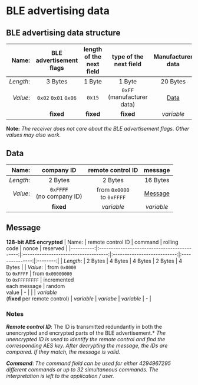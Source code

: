# BLE advertising data

## BLE advertising data structure

| Name:     | BLE advertisement flags | length of the<br>next field | type of the<br>next field     | Manufacturer<br>data |
|----------:|:-----------------------:|:---------------------------:|:-----------------------------:|:--------------------:|
| *Length*: | 3 Bytes                 | 1 Byte                      | 1 Byte                        | 20 Bytes             |
| *Value*: | `0x02` `0x01` `0x06`    | `0x15`                      | `0xFF`<br>(manufacturer data) | [Data](#data)        |
|           | **fixed**               | **fixed**<br>               | **fixed**                     | *variable*           |

**Note:**
*The receiver does not care about the BLE advertisement flags. Other values may also work.*

## Data

| Name:     | company ID                  | remote control ID            | message             |
|----------:|:---------------------------:|:----------------------------:|:-------------------:|
| *Length*: | 2 Bytes                     | 2 Bytes                      | 16 Bytes            |
| *Value*:  | `0xFFFF`<br>(no company ID) | from `0x0000`<br>to `0xFFFF` | [Message](#message) |
|           | **fixed**                   | *variable*                   | *variable*          |
 
## Message
**128-bit AES encrypted**
| Name:     | remote control ID                            | command                              | rolling code                | nonce           | reserved |
|----------:|:--------------------------------------------:|:------------------------------------:|:---------------------------:|:---------------:|:--------:|
| *Length*: | 2 Bytes                                      | 4 Bytes                              | 4 Bytes                     | 2 Bytes         | 4 Bytes  |
| *Value*:  | from `0x0000`<br>to `0xFFFF`                 | from `0x00000000`<br>to `0xFFFFFFFF` | incremented<br>each message | random<br>value | -        |
|           | *variable*<br>(**fixed** per remote control) | *variable*                           | *variabe*                   | *variable*      | -        |

### Notes

***Remote control ID***: The ID is transmitted redundantly in both the unencrypted and encrypted parts of the BLE advertisement.*
*The unencrypted ID is used to identify the remote control and find the corresponding AES key.*
*After decrypting the message, the IDs are compared. If they match, the message is valid.*

***Command***: *The command field can be used for either 4294967295 different commands or up to 32 simultaneous commands. The interpretation is left to the application / user.*

